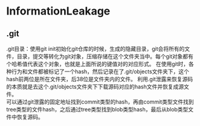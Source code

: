 # InformationLeakage
## .git
.git目录：使用git init初始化git仓库的时候，生成的隐藏目录，git会将所有的文件，目录，提交等转化为git对象，压缩存储在这个文件夹当中。每个git对象都有个哈希值代表这个对象，也就是上面所说的键值对的对应形式。
在使用git时，各种行为和文件都被标记了一个hash，然后记录在了.git/objects文件夹下，这个hash前两位是所在文件夹，后38位是文件夹内的文件。
利用.git泄露来恢复源码的本质就是去这个.git/objects文件夹下下载源码对应的hash文件并恢复成源文件。  
可以通过git泄露的固定地址找到commit类型的hash，再由commit类型文件找到tree类型的文件hash，之后通过tree类型找到blob类型hash，最后从blob类型文件中恢复源码。